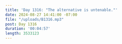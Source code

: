 ```yaml
---
title: 'Day 1316: "The alternative is untenable."'
date: 2024-08-27 14:41:00 -07:00
file: "/uploads/B1316.mp3"
post: Day 1316
duration: '00:04:57'
length: 3533123
---
```


